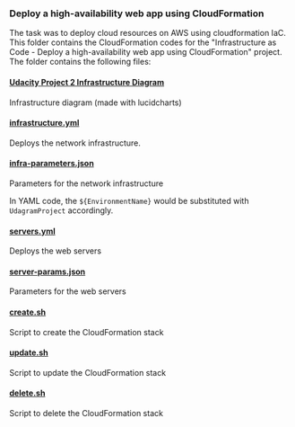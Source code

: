 ### Deploy a high-availability web app using CloudFormation
The task was to deploy cloud resources on AWS using cloudformation IaC.
This folder contains the CloudFormation codes for the "Infrastructure as Code - Deploy a high-availability web app using CloudFormation" project. The folder contains the following files:

#### [Udacity Project 2 Infrastructure Diagram](infrastructure-flowchart.png)
Infrastructure diagram (made with lucidcharts)

#### [infrastructure.yml](infrastructure.yml)
Deploys the network infrastructure.

#### [infra-parameters.json](infra-parameters.json)
Parameters for the network infrastructure

In YAML code, the `${EnvironmentName}` would be substituted with `UdagramProject` accordingly.

#### [servers.yml](servers.yml)
Deploys the web servers

#### [server-params.json](server-params.json)
Parameters for the web servers

#### [create.sh](create.sh)
Script to create the CloudFormation stack

#### [update.sh](update.sh)
Script to update the CloudFormation stack


#### [delete.sh](delete.sh)
Script to delete the CloudFormation stack
